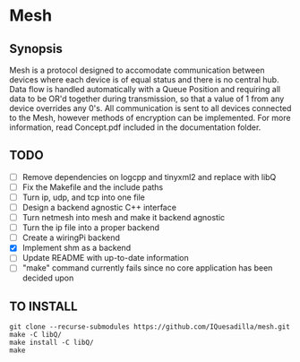 # Mesh

## Synopsis
Mesh is a protocol designed to accomodate communication between devices where each device is of equal status and there is no central hub.
Data flow is handled automatically with a Queue Position and requiring all data to be OR'd together during transmission, so that a value of 1 from any device overrides any 0's. 
All communication is sent to all devices connected to the Mesh, however methods of encryption can be implemented.
For more information, read Concept.pdf included in the documentation folder.

## TODO
- [ ] Remove dependencies on logcpp and tinyxml2 and replace with libQ
- [ ] Fix the Makefile and the include paths
- [ ] Turn ip, udp, and tcp into one file
- [ ] Design a backend agnostic C++ interface
- [ ] Turn netmesh into mesh and make it backend agnostic
- [ ] Turn the ip file into a proper backend
- [ ] Create a wiringPi backend
- [x] Implement shm as a backend
- [ ] Update README with up-to-date information
- [ ] "make" command currently fails since no core application has been decided upon

## TO INSTALL
```
git clone --recurse-submodules https://github.com/IQuesadilla/mesh.git
make -C libQ/
make install -C libQ/
make
```
